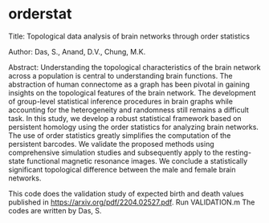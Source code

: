 # orderstat

Title: Topological data analysis of brain networks through order statistics

Author: Das, S., Anand, D.V., Chung, M.K. 

Abstract: Understanding the topological characteristics of the brain network across a population is central to understanding brain functions. 
The abstraction of human connectome as a graph has been pivotal in gaining insights on the topological features of the brain network. 
The development of group-level statistical inference procedures in brain graphs while accounting for the heterogeneity and randomness still 
remains a difficult task. In this study, we develop a robust statistical framework based on persistent homology using the order statistics 
for analyzing brain networks. The use of order statistics greatly simplifies the computation of the persistent barcodes. We validate the 
proposed methods using comprehensive simulation studies and subsequently apply to the resting-state functional magnetic resonance images. 
We conclude a statistically significant topological difference between the male and female brain networks.

This code does the validation study of expected birth and death values published in https://arxiv.org/pdf/2204.02527.pdf. Run VALIDATION.m
The codes are written by Das, S. 
